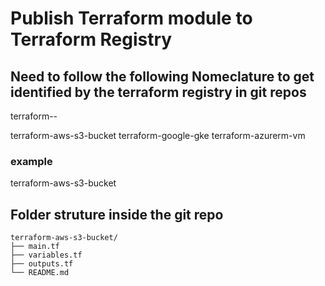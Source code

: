 # Publish Terraform module to Terraform Registry

## Need to follow the following Nomeclature to get identified by the terraform registry in git repos

terraform-<PROVIDER>-<NAME>

terraform-aws-s3-bucket
terraform-google-gke
terraform-azurerm-vm

### example
terraform-aws-s3-bucket

## Folder struture inside the git repo
```text
terraform-aws-s3-bucket/
├── main.tf
├── variables.tf
├── outputs.tf
└── README.md
